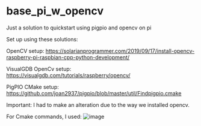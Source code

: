 # base_pi_w_opencv
Just a solution to quickstart using pigpio and opencv on pi

Set up using these solutions:

OpenCV setup: https://solarianprogrammer.com/2019/09/17/install-opencv-raspberry-pi-raspbian-cpp-python-development/

VisualGDB OpenCv setup: https://visualgdb.com/tutorials/raspberry/opencv/

PigPIO CMake setup: https://github.com/joan2937/pigpio/blob/master/util/Findpigpio.cmake


Important:
I had to make an alteration due to the way we installed opencv.

For Cmake commands, I used: 
![image](https://user-images.githubusercontent.com/70033294/209258950-d6bd353a-7bfa-44ef-8c9f-3a038009f82e.png)

